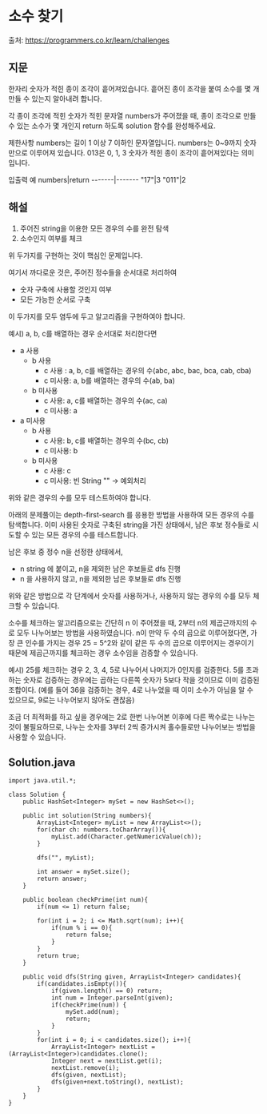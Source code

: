 # 소수 찾기

출처: https://programmers.co.kr/learn/challenges

## 지문

한자리 숫자가 적힌 종이 조각이 흩어져있습니다. 흩어진 종이 조각을 붙여 소수를 몇 개 만들 수 있는지 알아내려 합니다.

각 종이 조각에 적힌 숫자가 적힌 문자열 numbers가 주어졌을 때, 종이 조각으로 만들 수 있는 소수가 몇 개인지 return 하도록 solution 함수를 완성해주세요.

제한사항
numbers는 길이 1 이상 7 이하인 문자열입니다.
numbers는 0~9까지 숫자만으로 이루어져 있습니다.
013은 0, 1, 3 숫자가 적힌 종이 조각이 흩어져있다는 의미입니다.

입출력 예
numbers|return
-------|-------
"17"|3
"011"|2

## 해설

1. 주어진 string을 이용한 모든 경우의 수를 완전 탐색
2. 소수인지 여부를 체크

위 두가지를 구현하는 것이 핵심인 문제입니다.

여기서 까다로운 것은, 주어진 정수들을 순서대로 처리하여

- 숫자 구축에 사용할 것인지 여부
- 모든 가능한 순서로 구축

이 두가지를 모두 염두에 두고 알고리즘을 구현하여야 합니다.

예시) a, b, c를 배열하는 경우 순서대로 처리한다면

- a 사용
  - b 사용
    - c 사용 : a, b, c를 배열하는 경우의 수(abc, abc, bac, bca, cab, cba)
    - c 미사용: a, b를 배열하는 경우의 수(ab, ba)
  - b 미사용
    - c 사용: a, c를 배열하는 경우의 수(ac, ca)
    - c 미사용: a
- a 미사용
  - b 사용
    - c 사용: b, c를 배열하는 경우의 수(bc, cb)
    - c 미사용: b
  - b 미사용
    - c 사용: c
    - c 미사용: 빈 String "" -> 예외처리

위와 같은 경우의 수를 모두 테스트하여야 합니다.

아래의 문제풀이는 depth-first-search 를 응용한 방법을 사용하여 모든 경우의 수를 탐색합니다. 이미 사용된 숫자로 구축된 string을 가진 상태에서, 남은 후보 정수들로 시도할 수 있는 모든 경우의 수를 테스트합니다.

남은 후보 중 정수 n을 선정한 상태에서,
- n string 에 붙이고, n을 제외한 남은 후보들로 dfs 진행
- n 을 사용하지 않고, n을 제외한 남은 후보들로 dfs 진행

위와 같은 방법으로 각 단계에서 숫자를 사용하거나, 사용하지 않는 경우의 수를 모두 체크할 수 있습니다.  

소수를 체크하는 알고리즘으로는 간단히 n 이 주어졌을 때, 2부터 n의 제곱근까지의 수로 모두 나누어보는 방법을 사용하였습니다. n이 만약 두 수의 곱으로 이루어졌다면, 가장 큰 인수를 가지는 경우 25 = 5^2와 같이 같은 두 수의 곱으로 이루어지는 경우이기 때문에 제곱근까지를 체크하는 경우 소수임을 검증할 수 있습니다.

예시) 25를 체크하는 경우
2, 3, 4, 5로 나누어서 나머지가 0인지를 검증한다.
5를 초과하는 숫자로 검증하는 경우에는 곱하는 다른쪽 숫자가 5보다 작을 것이므로 이미 검증된 조합이다. (예를 들어 36을 검증하는 경우, 4로 나누었을 때 이미 소수가 아님을 알 수 있으므로, 9로는 나누어보지 않아도 괜찮음)

조금 더 최적화를 하고 싶을 경우에는 2로 한번 나누어본 이후에 다른 짝수로는 나누는 것이 불필요하므로, 나누는 숫자를 3부터 2씩 증가시켜 홀수들로만 나누어보는 방법을 사용할 수 있습니다.


## Solution.java
~~~
import java.util.*;

class Solution {
    public HashSet<Integer> mySet = new HashSet<>();

    public int solution(String numbers){
        ArrayList<Integer> myList = new ArrayList<>();
        for(char ch: numbers.toCharArray()){
            myList.add(Character.getNumericValue(ch));
        }

        dfs("", myList);

        int answer = mySet.size();
        return answer;
    }

    public boolean checkPrime(int num){
        if(num <= 1) return false;

        for(int i = 2; i <= Math.sqrt(num); i++){
            if(num % i == 0){
                return false;
            }
        }
        return true;
    }

    public void dfs(String given, ArrayList<Integer> candidates){
        if(candidates.isEmpty()){
            if(given.length() == 0) return;
            int num = Integer.parseInt(given);
            if(checkPrime(num)) {
                mySet.add(num);
                return;
            }
        }
        for(int i = 0; i < candidates.size(); i++){
            ArrayList<Integer> nextList = (ArrayList<Integer>)candidates.clone();
            Integer next = nextList.get(i);
            nextList.remove(i);
            dfs(given, nextList);
            dfs(given+next.toString(), nextList);
        }
    }
}
~~~
